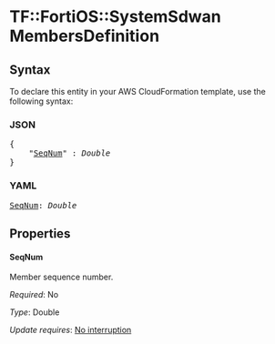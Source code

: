 # TF::FortiOS::SystemSdwan MembersDefinition

## Syntax

To declare this entity in your AWS CloudFormation template, use the following syntax:

### JSON

<pre>
{
    "<a href="#seqnum" title="SeqNum">SeqNum</a>" : <i>Double</i>
}
</pre>

### YAML

<pre>
<a href="#seqnum" title="SeqNum">SeqNum</a>: <i>Double</i>
</pre>

## Properties

#### SeqNum

Member sequence number.

_Required_: No

_Type_: Double

_Update requires_: [No interruption](https://docs.aws.amazon.com/AWSCloudFormation/latest/UserGuide/using-cfn-updating-stacks-update-behaviors.html#update-no-interrupt)

